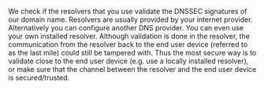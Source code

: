 We check if the resolvers that you use validate the DNSSEC signatures of our domain name. Resolvers are usually provided by your internet provider. Alternatively you can configure another DNS provider. You can even use your own installed resolver. Although validation is done in the resolver, the communication from the resolver back to the end user device (referred to as the last mile) could still be tampered with. Thus the most secure way is to validate close to the end user device (e.g. use a locally installed resolver), or make sure that the channel between the resolver and the end user device is secured/trusted.
